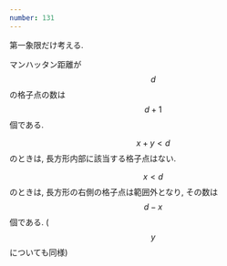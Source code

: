 ```yaml
---
number: 131
---
```

第一象限だけ考える.

マンハッタン距離が $$ d $$ の格子点の数は $$ d + 1 $$ 個である.

$$ x + y \lt d $$ のときは, 長方形内部に該当する格子点はない.

$$ x < d $$ のときは, 長方形の右側の格子点は範囲外となり, その数は $$ d - x $$ 個である. ($$ y $$ についても同様)
